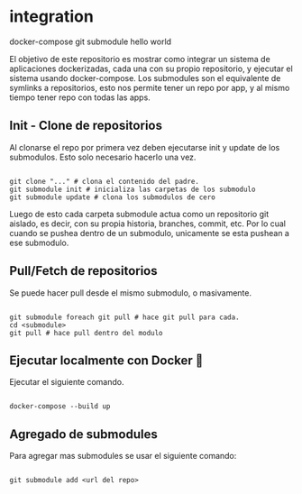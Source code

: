 # integration
docker-compose git submodule hello world

El objetivo de este repositorio es mostrar como integrar un sistema de aplicaciones dockerizadas,
cada una con su propio repositorio, y ejecutar el sistema usando docker-compose.
Los submodules son el equivalente de symlinks a repositorios, esto nos permite tener un repo por app, 
y al mismo tiempo tener repo con todas las apps.

## Init - Clone de repositorios
Al clonarse el repo por primera vez deben ejecutarse init y update de los submodulos.
Esto solo necesario hacerlo una vez.
```

git clone "..." # clona el contenido del padre.
git submodule init # inicializa las carpetas de los submodulo
git submodule update # clona los submodulos de cero

```

Luego de esto cada carpeta submodule actua como un repositorio git aislado, es decir, con su propia historia, branches, commit, etc. 
Por lo cual cuando se pushea dentro de un submodulo, unicamente se esta pushean a ese submodulo.

## Pull/Fetch de repositorios
Se puede hacer pull desde el mismo submodulo, o masivamente.

```

git submodule foreach git pull # hace git pull para cada.
cd <submodule>
git pull # hace pull dentro del modulo

```
## Ejecutar localmente con Docker 🚀
Ejecutar el siguiente comando.

```

docker-compose --build up

```

## Agregado de submodules
Para agregar mas submodules se usar el siguiente comando:

```

git submodule add <url del repo>

```
